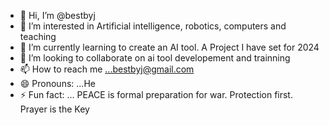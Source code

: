 - 👋 Hi, I’m @bestbyj
- 👀 I’m interested in Artificial intelligence, robotics, computers and teaching
- 🌱 I’m currently learning to create an AI tool. A Project I have set for 2024
- 💞️ I’m looking to collaborate on ai tool developement and trainning
- 📫 How to reach me ...bestbyj@gmail.com
- 😄 Pronouns: ...He
- ⚡ Fun fact: ... PEACE is formal preparation for war. Protection first. Prayer is the Key

<!---
bestbyj/bestbyj is a ✨ special ✨ repository because its `README.md` (this file) appears on your GitHub profile.
You can click the Preview link to take a look at your changes.
--->
